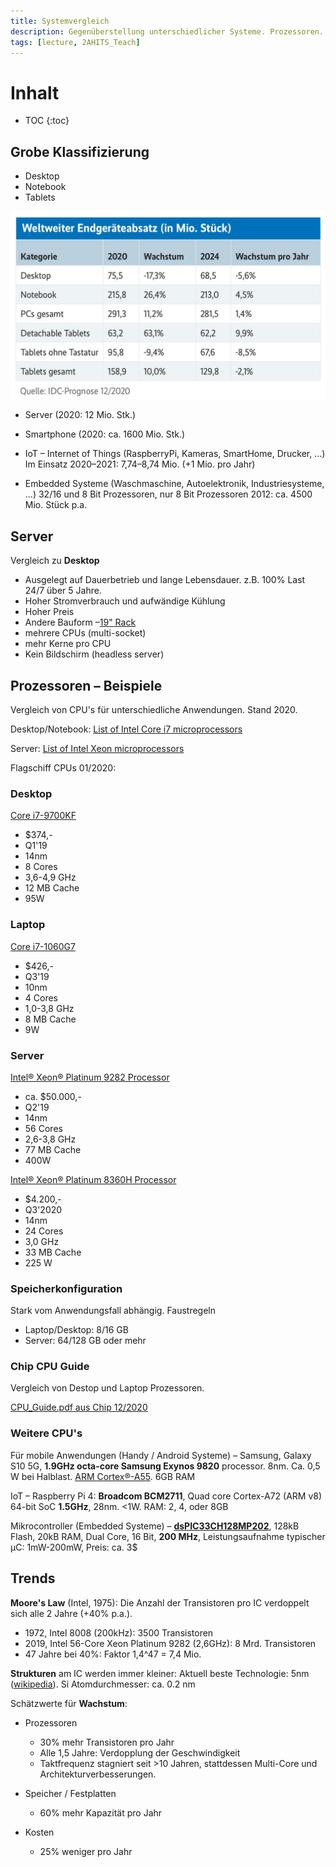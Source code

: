 ```yaml
---
title: Systemvergleich
description: Gegenüberstellung unterschiedlicher Systeme. Prozessoren. Zukünftige Entwicklung.
tags: [lecture, 2AHITS_Teach]
---
```


# Inhalt

* TOC
{:toc}

## Grobe Klassifizierung

- Desktop
- Notebook
- Tablets

<img src="fig/Weltweiter Endgeraeteabsatz.jpeg" alt="Weltweiter Endgeraeteabsatz" style="zoom:50%;" />

- Server (2020: 12 Mio. Stk.)
- Smartphone (2020: ca. 1600 Mio. Stk.)

- IoT – Internet of Things (RaspberryPi, Kameras, SmartHome, Drucker, ...)
  Im Einsatz 2020–2021: 7,74–8,74 Mio. (+1 Mio. pro Jahr)
- Embedded Systeme (Waschmaschine, Autoelektronik, Industriesysteme, ...)
  32/16 und 8 Bit Prozessoren, nur 8 Bit Prozessoren 2012: ca. 4500 Mio. Stück p.a.



## Server

Vergleich zu **Desktop**

- Ausgelegt auf Dauerbetrieb und lange Lebensdauer. z.B. 100% Last 24/7 über 5 Jahre.
- Hoher Stromverbrauch und aufwändige Kühlung
- Hoher Preis
- Andere Bauform –[19" Rack](https://de.wikipedia.org/wiki/Rack)
- mehrere CPUs (multi-socket)
- mehr Kerne pro CPU
- Kein Bildschirm (headless server)



## Prozessoren – Beispiele

Vergleich von CPU's für unterschiedliche Anwendungen. Stand 2020.

Desktop/Notebook: [List of Intel Core i7 microprocessors](https://en.wikipedia.org/wiki/List_of_Intel_Core_i7_microprocessors)

Server: [List of Intel Xeon microprocessors](https://en.wikipedia.org/wiki/List_of_Intel_Xeon_microprocessors)

Flagschiff CPUs 01/2020:

### Desktop

[Core i7-9700KF](https://ark.intel.com/content/www/us/en/ark/compare.html?productIds=190885)

- $374,-
- Q1'19
- 14nm
- 8 Cores
- 3,6-4,9 GHz
- 12 MB Cache
- 95W

### Laptop

[Core i7-1060G7](https://ark.intel.com/content/www/us/en/ark/compare.html?productIds=197120)

- $426,-
- Q3'19
- 10nm
- 4 Cores
- 1,0-3,8 GHz
- 8 MB Cache
- 9W

### Server

[Intel® Xeon® Platinum 9282 Processor](https://ark.intel.com/content/www/us/en/ark/products/194146/intel-xeon-platinum-9282-processor-77m-cache-2-60-ghz.html)

- ca. $50.000,-
- Q2'19
- 14nm
- 56 Cores
- 2,6-3,8 GHz
- 77 MB Cache
- 400W



[Intel® Xeon® Platinum 8360H Processor](https://ark.intel.com/content/www/us/en/ark/products/204089/intel-xeon-platinum-8360h-processor-33m-cache-3-00-ghz.html)

- $4.200,-
- Q3'2020
- 14nm
- 24 Cores
- 3,0 GHz
- 33 MB Cache
- 225 W



### Speicherkonfiguration

Stark vom Anwendungsfall abhängig. Faustregeln

- Laptop/Desktop: 8/16 GB
- Server: 64/128 GB oder mehr



### Chip CPU Guide

Vergleich von Destop und Laptop Prozessoren.

 [CPU_Guide.pdf aus Chip 12/2020](fig/CPU_Guide.pdf) 



### Weitere CPU's

Für mobile Anwendungen (Handy / Android Systeme) – Samsung, Galaxy S10 5G, **1.9GHz octa-core Samsung Exynos 9820** processor. 8nm. Ca. 0,5 W bei Halblast.  [ARM Cortex®-A55](https://en.wikipedia.org/wiki/ARM_Cortex-A55). 6GB RAM

IoT – Raspberry Pi 4: **Broadcom BCM2711**, Quad core Cortex-A72 (ARM v8) 64-bit SoC **1.5GHz**, 28nm. <1W. RAM: 2, 4, oder 8GB

Mikrocontroller (Embedded Systeme) – [**dsPIC33CH128MP202**](https://www.microchip.com/wwwproducts/en/dsPIC33CH128MP202), 128kB Flash, 20kB RAM, Dual Core, 16 Bit, **200 MHz**, Leistungsaufnahme typischer µC: 1mW-200mW, Preis: ca. 3$



## Trends

**Moore's Law** (Intel, 1975): Die Anzahl der Transistoren pro IC verdoppelt sich alle 2 Jahre (+40% p.a.).

- 1972, Intel 8008 (200kHz): 3500 Transistoren
- 2019, Intel 56-Core Xeon Platinum 9282 (2,6GHz): 8 Mrd. Transistoren
- 47 Jahre bei 40%: Faktor 1,4^47 = 7,4 Mio.

**Strukturen** am IC werden immer kleiner: Aktuell beste Technologie: 5nm ([wikipedia](https://en.wikipedia.org/wiki/5_nm_process)).
Si Atomdurchmesser: ca. 0.2 nm

Schätzwerte für **Wachstum**:

- Prozessoren
  - 30% mehr Transistoren pro Jahr
  - Alle 1,5 Jahre: Verdopplung der Geschwindigkeit
  - Taktfrequenz stagniert seit >10 Jahren, stattdessen Multi-Core und Architekturverbesserungen.
  
- Speicher / Festplatten
  - 60% mehr Kapazität pro Jahr
- Kosten
  - 25% weniger pro Jahr



